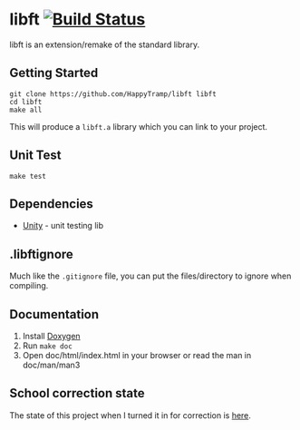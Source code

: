 # libft [![Build Status](https://api.travis-ci.com/HappyTramp/libft.svg?branch=master)](https://travis-ci.com/HappyTramp/libft)

libft is an extension/remake of the standard library.

## Getting Started

```
git clone https://github.com/HappyTramp/libft libft
cd libft
make all
```

This will produce a `libft.a` library which you can link to your project.

## Unit Test

```
make test
```

## Dependencies

* [Unity](https://github.com/ThrowTheSwitch/Unity) - unit testing lib

## .libftignore

Much like the `.gitignore` file, you can put the files/directory to ignore when compiling.

## Documentation

1. Install [Doxygen](http://doxygen.nl/manual/install.html)
2. Run `make doc`
3. Open doc/html/index.html in your browser or read the man in doc/man/man3

## School correction state

The state of this project when I turned it in for correction is [here](http://github.com/HappyTramp/libft/tree/raw).
